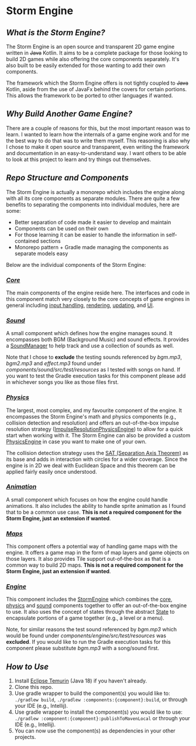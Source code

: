 # Storm Engine

## _What is the Storm Engine?_
The Storm Engine is an open source and transparent 2D game engine written in <s>Java</s> Kotlin. It aims to be a complete package for
those looking to build 2D games while also offering the core components separately. It's also built to be easily
extended for those wanting to add their own components. 

The framework which the Storm Engine offers is not tightly coupled to <s>Java</s> Kotlin, aside from the use of JavaFx behind the covers
for certain portions. This allows the framework to be ported to other languages if wanted. 

## _Why Build Another Game Engine?_
There are a couple of reasons for this, but the most important reason was to learn. I wanted to learn how the internals
of a game engine work and for me the best way to do that was to write them myself. This reasoning is also why I chose
to make it open source and transparent, even writing the framework and documentation in an easy-to-understand way. I 
want others to be able to look at this project to learn and try things out themselves.

## _Repo Structure and Components_
The Storm Engine is actually a monorepo which includes the engine along with all its core components as separate modules.
There are quite a few benefits to separating the components into individual modules, here are some:

* Better separation of code made it easier to develop and maintain
* Components can be used on their own
* For those learning it can be easier to handle the information in self-contained sections
* Monorepo pattern + Gradle made managing the components as separate models easy

Below are the individual components of the Storm Engine:

### _[Core](components/core)_
The main components of the engine reside here. The interfaces and code in this component match very closely to the core
concepts of game engines in general including [input handling](components/core/src/main/java/org/storm/core/input), 
[rendering](components/core/src/main/java/org/storm/core/render), [updating](components/core/src/main/java/org/storm/core/update),
and [UI](components/core/src/main/java/org/storm/core/ui).

### _[Sound](components/sound)_
A small component which defines how the engine manages sound. It encompasses both BGM (Background Music) and sound
effects. It provides a [SoundManager](components/sound/src/main/java/org/storm/sound/manager/SoundManager.java) to help
track and use a collection of sounds as well.

Note that I chose to **exclude** the testing sounds referenced by *bgm.mp3*, *bgm2.mp3* and *effect.mp3*
found under *components/sound/src/test/resources* as I tested with songs on hand. If you want to test the Gradle execution
tasks for this component please add in whichever songs you like as those files first.

### _[Physics](components/physics)_
The largest, most complex, and my favourite component of the engine. It encompasses the Storm Engine's math and physics 
components (e.g., collision detection and resolution) and offers an out-of-the-box impulse resolution strategy 
([ImpulseResolutionPhysicsEngine](components/physics/src/main/java/org/storm/physics/ImpulseResolutionPhysicsEngine.java))
to allow for a quick start when working with it. The Storm Engine can also be provided a custom 
[PhysicsEngine](components/physics/src/main/java/org/storm/physics/ImpulseResolutionPhysicsEngine.java) in case you want
to make one of your own.


The collision detection strategy uses the [SAT (Separation Axis Theorem)](https://en.wikipedia.org/wiki/Hyperplane_separation_theorem)
as its base and adds in interaction with circles for a wider coverage. Since the engine is in 2D we deal with Euclidean
Space and this theorem can be applied fairly easily once understood. 

### _[Animation](components/animation)_
A small component which focuses on how the engine could handle animations. It also includes the ability to handle sprite animation
as I found that to be a common use case. **This is not a required component for the Storm Engine, just an extension if wanted**.

### _[Maps](components/maps)_
This component offers a potential way of handling game maps with the engine. It offers a game map in the form of map layers
and game objects on those layers. It also provides Tile support out-of-the-box as that is a common way to build 2D maps.
**This is not a required component for the Storm Engine, just an extension if wanted**.

### _[Engine](components/engine)_
This component includes the [StormEngine](components/engine/src/main/java/org/storm/engine/StormEngine.java) which 
combines the [core](components/core), [physics](components/physics) and [sound](components/sound) components together 
to offer an out-of-the-box engine to use. It also uses the concept of states through the abstract [State](components/engine/src/main/java/org/storm/engine/state/State.java)
to encapsulate portions of a game together (e.g., a level or a menu).

Note, for similar reasons the test sound referenced by *bgm.mp3* which would be found under *components/engine/src/test/resources*
was **excluded**. If you would like to run the Gradle execution tasks for this component please substitute *bgm.mp3* with
a song/sound first.

## _How to Use_

1. Install [Eclipse Temurin](https://adoptium.net/temurin/releases/?version=18) (Java 18) if you haven't already.
2. Clone this repo.
3. Use gradle wrapper to build the component(s) you would like to: `./gradlew build`, `./gradlew :components:{component}:build`, 
   or through your IDE (e.g., Intellij).
4. Use gradle wrapper to install the component(s) you would like to use: `./gradlew :component:{component}:publishToMavenLocal`
   or through your IDE (e.g., Intellij).
5. You can now use the component(s) as dependencies in your other projects.
